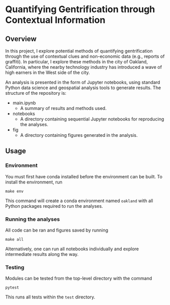 # Quantifying Gentrification through Contextual Information

## Overview
In this project, I explore potential methods of quantifying gentrification through the use of contextual clues and non-economic data (e.g., reports of graffiti). In particular, I explore these methods in the city of Oakland, California, where the nearby technology industry has introduced a wave of high earners in the West side of the city.

An analysis is presented in the form of Jupyter notebooks, using standard Python data science and geospatial analysis tools to generate results. The structure of the repository is:

- main.ipynb
    - A summary of results and methods used.
- notebooks
    - A directory containing sequential Jupyter notebooks for reproducing the analyses.
- fig
    - A directory containing figures generated in the analysis.

## Usage
### Environment
You must first have conda installed before the environment can be built. To install the environment, run

```
make env
```

This command will create a conda environment named `oakland` with all Python packages required to run the analyses.

### Running the analyses
All code can be ran and figures saved by running
```
make all
```
Alternatively, one can run all notebooks individually and explore intermediate results along the way.

### Testing
Modules can be tested from the top-level directory with the command
```
pytest
```
This runs all tests within the `test` directory.
